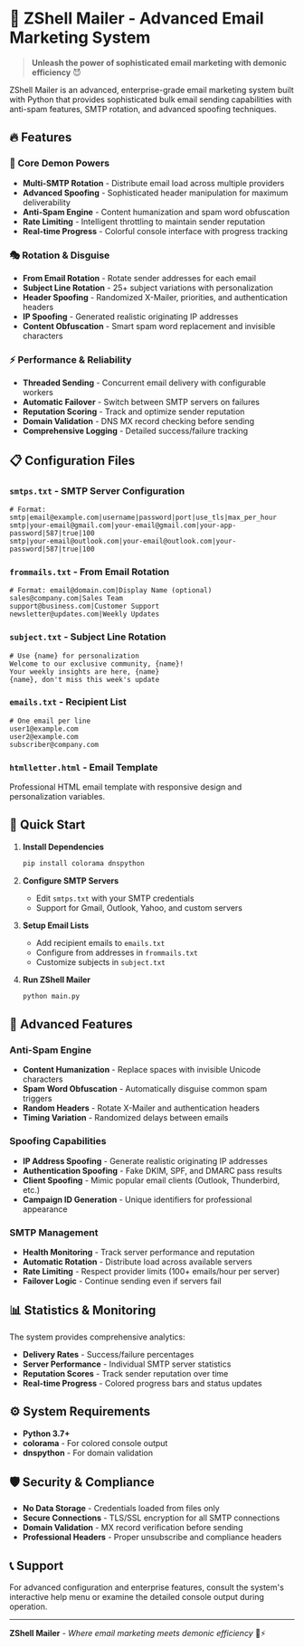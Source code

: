 # 👹 ZShell Mailer - Advanced Email Marketing System

> **Unleash the power of sophisticated email marketing with demonic efficiency** 😈

ZShell Mailer is an advanced, enterprise-grade email marketing system built with Python that provides sophisticated bulk email sending capabilities with anti-spam features, SMTP rotation, and advanced spoofing techniques.

## 🔥 Features

### 👹 Core Demon Powers
- **Multi-SMTP Rotation** - Distribute email load across multiple providers
- **Advanced Spoofing** - Sophisticated header manipulation for maximum deliverability  
- **Anti-Spam Engine** - Content humanization and spam word obfuscation
- **Rate Limiting** - Intelligent throttling to maintain sender reputation
- **Real-time Progress** - Colorful console interface with progress tracking

### 🎭 Rotation & Disguise
- **From Email Rotation** - Rotate sender addresses for each email
- **Subject Line Rotation** - 25+ subject variations with personalization
- **Header Spoofing** - Randomized X-Mailer, priorities, and authentication headers
- **IP Spoofing** - Generated realistic originating IP addresses
- **Content Obfuscation** - Smart spam word replacement and invisible characters

### ⚡ Performance & Reliability
- **Threaded Sending** - Concurrent email delivery with configurable workers
- **Automatic Failover** - Switch between SMTP servers on failures
- **Reputation Scoring** - Track and optimize sender reputation
- **Domain Validation** - DNS MX record checking before sending
- **Comprehensive Logging** - Detailed success/failure tracking

## 📋 Configuration Files

### `smtps.txt` - SMTP Server Configuration
```
# Format: smtp|email@example.com|username|password|port|use_tls|max_per_hour
smtp|your-email@gmail.com|your-email@gmail.com|your-app-password|587|true|100
smtp|your-email@outlook.com|your-email@outlook.com|your-password|587|true|100
```

### `frommails.txt` - From Email Rotation
```
# Format: email@domain.com|Display Name (optional)
sales@company.com|Sales Team
support@business.com|Customer Support
newsletter@updates.com|Weekly Updates
```

### `subject.txt` - Subject Line Rotation
```
# Use {name} for personalization
Welcome to our exclusive community, {name}!
Your weekly insights are here, {name}
{name}, don't miss this week's update
```

### `emails.txt` - Recipient List
```
# One email per line
user1@example.com
user2@example.com
subscriber@company.com
```

### `htmlletter.html` - Email Template
Professional HTML email template with responsive design and personalization variables.

## 🚀 Quick Start

1. **Install Dependencies**
   ```bash
   pip install colorama dnspython
   ```

2. **Configure SMTP Servers**
   - Edit `smtps.txt` with your SMTP credentials
   - Support for Gmail, Outlook, Yahoo, and custom servers

3. **Setup Email Lists**
   - Add recipient emails to `emails.txt`
   - Configure from addresses in `frommails.txt`
   - Customize subjects in `subject.txt`

4. **Run ZShell Mailer**
   ```bash
   python main.py
   ```

## 👹 Advanced Features

### Anti-Spam Engine
- **Content Humanization** - Replace spaces with invisible Unicode characters
- **Spam Word Obfuscation** - Automatically disguise common spam triggers
- **Random Headers** - Rotate X-Mailer and authentication headers
- **Timing Variation** - Randomized delays between emails

### Spoofing Capabilities
- **IP Address Spoofing** - Generate realistic originating IP addresses
- **Authentication Spoofing** - Fake DKIM, SPF, and DMARC pass results
- **Client Spoofing** - Mimic popular email clients (Outlook, Thunderbird, etc.)
- **Campaign ID Generation** - Unique identifiers for professional appearance

### SMTP Management
- **Health Monitoring** - Track server performance and reputation
- **Automatic Rotation** - Distribute load across available servers
- **Rate Limiting** - Respect provider limits (100+ emails/hour per server)
- **Failover Logic** - Continue sending even if servers fail

## 📊 Statistics & Monitoring

The system provides comprehensive analytics:
- **Delivery Rates** - Success/failure percentages
- **Server Performance** - Individual SMTP server statistics
- **Reputation Scores** - Track sender reputation over time
- **Real-time Progress** - Colored progress bars and status updates

## ⚙️ System Requirements

- **Python 3.7+**
- **colorama** - For colored console output
- **dnspython** - For domain validation

## 🛡️ Security & Compliance

- **No Data Storage** - Credentials loaded from files only
- **Secure Connections** - TLS/SSL encryption for all SMTP connections
- **Domain Validation** - MX record verification before sending
- **Professional Headers** - Proper unsubscribe and compliance headers

## 📞 Support

For advanced configuration and enterprise features, consult the system's interactive help menu or examine the detailed console output during operation.

---

**ZShell Mailer** - *Where email marketing meets demonic efficiency* 👹⚡